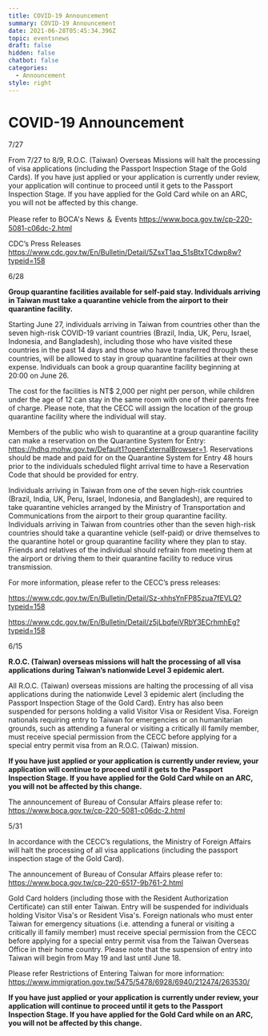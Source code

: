 ```yaml
---
title: COVID-19 Announcement
summary: COVID-19 Announcement
date: 2021-06-28T05:45:34.396Z
topic: eventsnews
draft: false
hidden: false
chatbot: false
categories:
  - Announcement
style: right
---
```

# COVID-19 Announcement

7/27

From 7/27 to 8/9, R.O.C. (Taiwan) Overseas Missions will halt the processing of visa applications (including the Passport Inspection Stage of the Gold Cards).
If you have just applied or your application is currently under review, your application will continue to proceed until it gets to the Passport Inspection Stage. If you have applied for the Gold Card while on an ARC, you will not be affected by this change.

Please refer to BOCA's News ＆ Events <https://www.boca.gov.tw/cp-220-5081-c06dc-2.html>

CDC’s Press Releases <https://www.cdc.gov.tw/En/Bulletin/Detail/5ZsxT1aq_51sBtxTCdwp8w?typeid=158>

6/28

**Group quarantine facilities available for self-paid stay. Individuals arriving in Taiwan must take a quarantine vehicle from the airport to their quarantine facility.**

Starting June 27, individuals arriving in Taiwan from countries other than the seven high-risk COVID-19 variant countries (Brazil, India, UK, Peru, Israel, Indonesia, and Bangladesh), including those who have visited these countries in the past 14 days and those who have transferred through these countries, will be allowed to stay in group quarantine facilities at their own expense. Individuals can book a group quarantine facility beginning at 20:00 on June 26.

The cost for the facilities is NT$ 2,000 per night per person, while children under the age of 12 can stay in the same room with one of their parents free of charge. Please note, that the CECC will assign the location of the group quarantine facility where the individual will stay.

Members of the public who wish to quarantine at a group quarantine facility can make a reservation on the Quarantine System for Entry: https://hdhq.mohw.gov.tw/Default1?openExternalBrowser=1. 
Reservations should be made and paid for on the Quarantine System for Entry 48 hours prior to the individuals scheduled flight arrival time to have a Reservation Code that should be provided for entry.

Individuals arriving in Taiwan from one of the seven high-risk countries (Brazil, India, UK, Peru, Israel, Indonesia, and Bangladesh), are required to take quarantine vehicles arranged by the Ministry of Transportation and Communications from the airport to their group quarantine facility. Individuals arriving in Taiwan from countries other than the seven high-risk countries should take a quarantine vehicle (self-paid) or drive themselves to the quarantine hotel or group quarantine facility where they plan to stay. Friends and relatives of the individual should refrain from meeting them at the airport or driving them to their quarantine facility to reduce virus transmission.

For more information, please refer to the CECC’s press releases:[](https://www.cdc.gov.tw/En/Bulletin/Detail/Sz-xhhsYnFP85zua7fEVLQ?typeid=158)

<https://www.cdc.gov.tw/En/Bulletin/Detail/Sz-xhhsYnFP85zua7fEVLQ?typeid=158>

<https://www.cdc.gov.tw/En/Bulletin/Detail/z5jLbqfeiVRbY3ECrhmhEg?typeid=158>

6/15

**R.O.C. (Taiwan) overseas missions will halt the processing of all visa applications during Taiwan’s nationwide Level 3 epidemic alert.**

All R.O.C. (Taiwan) overseas missions are halting the processing of all visa applications during the nationwide Level 3 epidemic alert (including the Passport Inspection Stage of the Gold Card). Entry has also been suspended for persons holding a valid Visitor Visa or Resident Visa. Foreign nationals requiring entry to Taiwan for emergencies or on humanitarian grounds, such as attending a funeral or visiting a critically ill family member, must receive special permission from the CECC before applying for a special entry permit visa from an R.O.C. (Taiwan) mission.

**If you have just applied or your application is currently under review, your application will continue to proceed until it gets to the Passport Inspection Stage. If you have applied for the Gold Card while on an ARC, you will not be affected by this change.**

The announcement of Bureau of Consular Affairs please refer to: <https://www.boca.gov.tw/cp-220-5081-c06dc-2.html>

5/31

In accordance with the CECC’s regulations, the Ministry of Foreign Affairs will halt the processing of all visa applications (including the passport inspection stage of the Gold Card).

The announcement of Bureau of Consular Affairs please refer to: <https://www.boca.gov.tw/cp-220-6517-9b761-2.html>

Gold Card holders (including those with the Resident Authorization Certificate) can still enter Taiwan. Entry will be suspended for individuals holding Visitor Visa's or Resident Visa's. Foreign nationals who must enter Taiwan for emergency situations (i.e. attending a funeral or visiting a critically ill family member) must receive special permission from the CECC before applying for a special entry permit visa from the Taiwan Overseas Office in their home country. Please note that the suspension of entry into Taiwan will begin from May 19 and last until June 18.

Please refer Restrictions of Entering Taiwan for more information: <https://www.immigration.gov.tw/5475/5478/6928/6940/212474/263530/>

**If you have just applied or your application is currently under review, your application will continue to proceed until it gets to the Passport Inspection Stage. If you have applied for the Gold Card while on an ARC, you will not be affected by this change.**